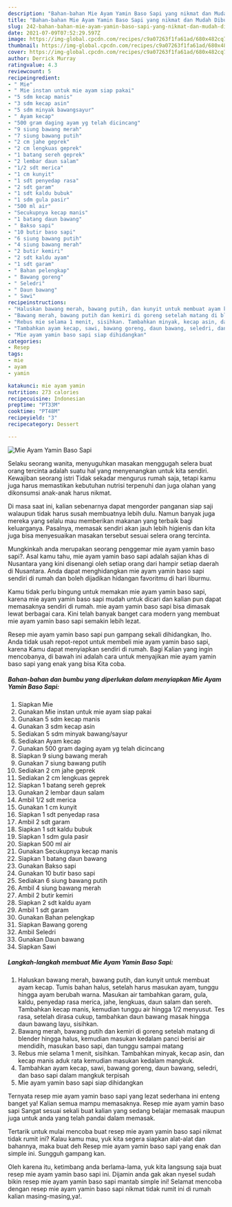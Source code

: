 ```yaml
---
description: "Bahan-bahan Mie Ayam Yamin Baso Sapi yang nikmat dan Mudah Dibuat"
title: "Bahan-bahan Mie Ayam Yamin Baso Sapi yang nikmat dan Mudah Dibuat"
slug: 242-bahan-bahan-mie-ayam-yamin-baso-sapi-yang-nikmat-dan-mudah-dibuat
date: 2021-07-09T07:52:29.597Z
image: https://img-global.cpcdn.com/recipes/c9a07263f1fa61ad/680x482cq70/mie-ayam-yamin-baso-sapi-foto-resep-utama.jpg
thumbnail: https://img-global.cpcdn.com/recipes/c9a07263f1fa61ad/680x482cq70/mie-ayam-yamin-baso-sapi-foto-resep-utama.jpg
cover: https://img-global.cpcdn.com/recipes/c9a07263f1fa61ad/680x482cq70/mie-ayam-yamin-baso-sapi-foto-resep-utama.jpg
author: Derrick Murray
ratingvalue: 4.3
reviewcount: 5
recipeingredient:
- " Mie"
- " Mie instan untuk mie ayam siap pakai"
- "5 sdm kecap manis"
- "3 sdm kecap asin"
- "5 sdm minyak bawangsayur"
- " Ayam kecap"
- "500 gram daging ayam yg telah dicincang"
- "9 siung bawang merah"
- "7 siung bawang putih"
- "2 cm jahe geprek"
- "2 cm lengkuas geprek"
- "1 batang sereh geprek"
- "2 lembar daun salam"
- "1/2 sdt merica"
- "1 cm kunyit"
- "1 sdt penyedap rasa"
- "2 sdt garam"
- "1 sdt kaldu bubuk"
- "1 sdm gula pasir"
- "500 ml air"
- "Secukupnya kecap manis"
- "1 batang daun bawang"
- " Bakso sapi"
- "10 butir baso sapi"
- "6 siung bawang putih"
- "4 siung bawang merah"
- "2 butir kemiri"
- "2 sdt kaldu ayam"
- "1 sdt garam"
- " Bahan pelengkap"
- " Bawang goreng"
- " Seledri"
- " Daun bawang"
- " Sawi"
recipeinstructions:
- "Haluskan bawang merah, bawang putih, dan kunyit untuk membuat ayam kecap. Tumis bahan halus, setelah harus masukan ayam, tunggu hingga ayam berubah warna. Masukan air tambahkan garam, gula, kaldu, penyedap rasa merica, jahe, lengkuas, daun salam dan sereh. Tambahkan kecap manis, kemudian tunggu air hingga 1/2 menyusut. Tes rasa, setelah dirasa cukup, tambahkan daun bawang masak hingga daun bawang layu, sisihkan."
- "Bawang merah, bawang putih dan kemiri di goreng setelah matang di blender hingga halus, kemudian masukan kedalam panci berisi air mendidih, masukan baso sapi, dan tunggu sampai matang"
- "Rebus mie selama 1 menit, sisihkan. Tambahkan minyak, kecap asin, dan kecap manis aduk rata kemudian masukan kedalam mangkuk."
- "Tambahkan ayam kecap, sawi, bawang goreng, daun bawang, seledri, dan baso sapi dalam mangkuk terpisah"
- "Mie ayam yamin baso sapi siap dihidangkan"
categories:
- Resep
tags:
- mie
- ayam
- yamin

katakunci: mie ayam yamin 
nutrition: 273 calories
recipecuisine: Indonesian
preptime: "PT33M"
cooktime: "PT48M"
recipeyield: "3"
recipecategory: Dessert

---
```



![Mie Ayam Yamin Baso Sapi](https://img-global.cpcdn.com/recipes/c9a07263f1fa61ad/680x482cq70/mie-ayam-yamin-baso-sapi-foto-resep-utama.jpg)

Selaku seorang wanita, menyuguhkan masakan menggugah selera buat orang tercinta adalah suatu hal yang menyenangkan untuk kita sendiri. Kewajiban seorang istri Tidak sekadar mengurus rumah saja, tetapi kamu juga harus memastikan kebutuhan nutrisi terpenuhi dan juga olahan yang dikonsumsi anak-anak harus nikmat.

Di masa  saat ini, kalian sebenarnya dapat mengorder panganan siap saji walaupun tidak harus susah membuatnya lebih dulu. Namun banyak juga mereka yang selalu mau memberikan makanan yang terbaik bagi keluarganya. Pasalnya, memasak sendiri akan jauh lebih higienis dan kita juga bisa menyesuaikan masakan tersebut sesuai selera orang tercinta. 



Mungkinkah anda merupakan seorang penggemar mie ayam yamin baso sapi?. Asal kamu tahu, mie ayam yamin baso sapi adalah sajian khas di Nusantara yang kini disenangi oleh setiap orang dari hampir setiap daerah di Nusantara. Anda dapat menghidangkan mie ayam yamin baso sapi sendiri di rumah dan boleh dijadikan hidangan favoritmu di hari liburmu.

Kamu tidak perlu bingung untuk memakan mie ayam yamin baso sapi, karena mie ayam yamin baso sapi mudah untuk dicari dan kalian pun dapat memasaknya sendiri di rumah. mie ayam yamin baso sapi bisa dimasak lewat berbagai cara. Kini telah banyak banget cara modern yang membuat mie ayam yamin baso sapi semakin lebih lezat.

Resep mie ayam yamin baso sapi pun gampang sekali dihidangkan, lho. Anda tidak usah repot-repot untuk membeli mie ayam yamin baso sapi, karena Kamu dapat menyiapkan sendiri di rumah. Bagi Kalian yang ingin mencobanya, di bawah ini adalah cara untuk menyajikan mie ayam yamin baso sapi yang enak yang bisa Kita coba.

<!--inarticleads1-->

##### Bahan-bahan dan bumbu yang diperlukan dalam menyiapkan Mie Ayam Yamin Baso Sapi:

1. Siapkan  Mie
1. Gunakan  Mie instan untuk mie ayam siap pakai
1. Gunakan 5 sdm kecap manis
1. Gunakan 3 sdm kecap asin
1. Sediakan 5 sdm minyak bawang/sayur
1. Sediakan  Ayam kecap
1. Gunakan 500 gram daging ayam yg telah dicincang
1. Siapkan 9 siung bawang merah
1. Gunakan 7 siung bawang putih
1. Sediakan 2 cm jahe geprek
1. Sediakan 2 cm lengkuas geprek
1. Siapkan 1 batang sereh geprek
1. Gunakan 2 lembar daun salam
1. Ambil 1/2 sdt merica
1. Gunakan 1 cm kunyit
1. Siapkan 1 sdt penyedap rasa
1. Ambil 2 sdt garam
1. Siapkan 1 sdt kaldu bubuk
1. Siapkan 1 sdm gula pasir
1. Siapkan 500 ml air
1. Gunakan Secukupnya kecap manis
1. Siapkan 1 batang daun bawang
1. Gunakan  Bakso sapi
1. Gunakan 10 butir baso sapi
1. Sediakan 6 siung bawang putih
1. Ambil 4 siung bawang merah
1. Ambil 2 butir kemiri
1. Siapkan 2 sdt kaldu ayam
1. Ambil 1 sdt garam
1. Gunakan  Bahan pelengkap
1. Siapkan  Bawang goreng
1. Ambil  Seledri
1. Gunakan  Daun bawang
1. Siapkan  Sawi




<!--inarticleads2-->

##### Langkah-langkah membuat Mie Ayam Yamin Baso Sapi:

1. Haluskan bawang merah, bawang putih, dan kunyit untuk membuat ayam kecap. Tumis bahan halus, setelah harus masukan ayam, tunggu hingga ayam berubah warna. Masukan air tambahkan garam, gula, kaldu, penyedap rasa merica, jahe, lengkuas, daun salam dan sereh. Tambahkan kecap manis, kemudian tunggu air hingga 1/2 menyusut. Tes rasa, setelah dirasa cukup, tambahkan daun bawang masak hingga daun bawang layu, sisihkan.
1. Bawang merah, bawang putih dan kemiri di goreng setelah matang di blender hingga halus, kemudian masukan kedalam panci berisi air mendidih, masukan baso sapi, dan tunggu sampai matang
1. Rebus mie selama 1 menit, sisihkan. Tambahkan minyak, kecap asin, dan kecap manis aduk rata kemudian masukan kedalam mangkuk.
1. Tambahkan ayam kecap, sawi, bawang goreng, daun bawang, seledri, dan baso sapi dalam mangkuk terpisah
1. Mie ayam yamin baso sapi siap dihidangkan




Ternyata resep mie ayam yamin baso sapi yang lezat sederhana ini enteng banget ya! Kalian semua mampu memasaknya. Resep mie ayam yamin baso sapi Sangat sesuai sekali buat kalian yang sedang belajar memasak maupun juga untuk anda yang telah pandai dalam memasak.

Tertarik untuk mulai mencoba buat resep mie ayam yamin baso sapi nikmat tidak rumit ini? Kalau kamu mau, yuk kita segera siapkan alat-alat dan bahannya, maka buat deh Resep mie ayam yamin baso sapi yang enak dan simple ini. Sungguh gampang kan. 

Oleh karena itu, ketimbang anda berlama-lama, yuk kita langsung saja buat resep mie ayam yamin baso sapi ini. Dijamin anda gak akan nyesel sudah bikin resep mie ayam yamin baso sapi mantab simple ini! Selamat mencoba dengan resep mie ayam yamin baso sapi nikmat tidak rumit ini di rumah kalian masing-masing,ya!.

